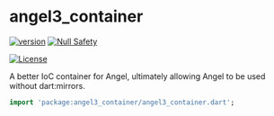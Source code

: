 # angel3_container
[![version](https://img.shields.io/badge/pub-v2.12.4-brightgreen)](https://pub.dartlang.org/packages/angel3_container)
[![Null Safety](https://img.shields.io/badge/null-safety-brightgreen)](https://dart.dev/null-safety)

[![License](https://img.shields.io/github/license/dukefirehawk/angel)](https://github.com/dukefirehawk/angel/tree/angel3/packages/container/angel_container)

A better IoC container for Angel, ultimately allowing Angel to be used without dart:mirrors.

```dart
import 'package:angel3_container/angel3_container.dart';
```